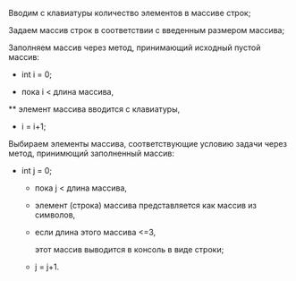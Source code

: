 Вводим с клавиатуры количество элементов в массиве строк;

Задаем массив строк в соответствии с введенным размером массива;

Заполняем массив через метод, принимающий исходный пустой массив:

  * int i = 0;
  
  * пока  i < длина массива,
  
   ** элемент массива вводится с клавиатуры, 
   
   * i = i+1;
   
Выбираем элементы массива, соответствующие условию задачи через метод, принимющий заполненный массив:

* int j = 0;

  * пока  j < длина массива,
  
   * элемент (строка) массива представляется как массив из символов,
   
   * если длина этого массива <=3,
   
      этот массив выводится в консоль в виде строки;
    
    * j = j+1.
  


